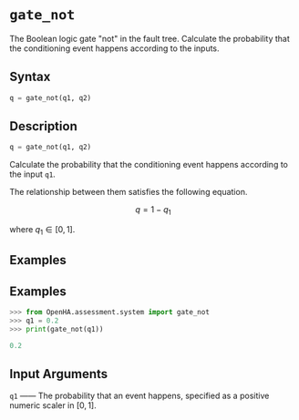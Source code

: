 # `gate_not`

The Boolean logic gate "not" in the fault tree.
Calculate the probability that the conditioning event happens according to the inputs.

## Syntax

```python
q = gate_not(q1, q2)
```

## Description

```python
q = gate_not(q1, q2)
```

Calculate the probability that the conditioning event happens according to the input `q1`.

The relationship between them satisfies the following equation.

$$
q = 1-q_1
$$

where $q_1\in\left[0,1\right]$.

## Examples

## Examples

```python
>>> from OpenHA.assessment.system import gate_not
>>> q1 = 0.2
>>> print(gate_not(q1))

0.2

```

## Input Arguments

`q1` —— The probability that an event happens, specified as a positive numeric scaler in $\left[0,1\right]$.
